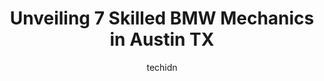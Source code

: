 ---
layout: ampstory
image: https://images.unsplash.com/photo-1629935389411-1bb0ae0d1ffe?ixlib=rb-4.0.3&ixid=MnwxMjA3fDB8MHxwaG90by1wYWdlfHx8fGVufDB8fHx8&auto=format&fit=crop&w=640&h=853&q=80
author: techidn
featured: false
description: Trust your vehicles maintenance and repairs to the 7 best BMW Mechanic in Austin TX, USA. With their extensive experience, cutting-edge technology, and commitment to customer satisfaction, 
title: Unveiling 7 Skilled BMW Mechanics in Austin TX
cover:
   title: Unveiling 7 Skilled BMW Mechanics in Austin TX
   subtitle: Rickpate
   background: https://images.unsplash.com/photo-1629935389411-1bb0ae0d1ffe?ixlib=rb-4.0.3&ixid=MnwxMjA3fDB8MHxwaG90by1wYWdlfHx8fGVufDB8fHx8&auto=format&fit=crop&w=640&h=853&q=80

pages: 
 - layout: thirds
   top: <h1>#1 BMW of Austin</h1>
   bottom: "<p>We purchased our 3rd BMW from Mike Hanaway last month. I absolutely love my new 2024 X6! BMW of Austin and Mike are the best dealer to work with. We always do our due dil</p>"
   background: https://www.knot35.com/toplist/wp-content/uploads/2023/06/best-bmw-mechanic-1-in-austin-tx-1685834634.jpeg
   backgroundblur: true
 - layout: thirds
   top: <h1>#2 Terry Sayther Automotive</h1>
   bottom: "<p>1700 Fort View Rd, Austin, TX 78704, United States</p>"
   background: https://www.knot35.com/toplist/wp-content/uploads/2023/06/best-bmw-mechanic-2-in-austin-tx-1685834635.jpeg
   cta:
      link: https://www.knot35.com/toplist/unveiling-7-skilled-bmw-mechanics-in-austin-tx/
      text: Unveiling 7 Skilled BMW Mechanics in Austin TX
 - layout: thirds
   top: <h1>#3 BMW of Austin Service and Parts</h1>
   bottom: "<p>7011 McNeil Dr, Austin, TX 78729, United States</p>"
   background: https://www.knot35.com/toplist/wp-content/uploads/2023/06/best-bmw-mechanic-3-in-austin-tx-1685834635.jpeg
   cta:
      link: https://www.knot35.com/toplist/unveiling-7-skilled-bmw-mechanics-in-austin-tx/
      text: Unveiling 7 Skilled BMW Mechanics in Austin TX
 - layout: thirds
   top: <h1>#4 Luxury Auto Works - Austin</h1>
   bottom: "<p>8300 N Lamar Blvd #100, Austin, TX 78753, United States</p>"
   background: https://images.unsplash.com/photo-1597773150796-e5c14ebecbf5?ixlib=rb-4.0.3&ixid=MnwxMjA3fDB8MHxwaG90by1wYWdlfHx8fGVufDB8fHx8&auto=format&fit=crop&w=640&h=853&q=80
   cta:
      link: https://www.knot35.com/toplist/unveiling-7-skilled-bmw-mechanics-in-austin-tx/
      text: Unveiling 7 Skilled BMW Mechanics in Austin TX
 - layout: thirds
   top: <h1>#5 Northwest Imports</h1>
   bottom: "<p>13200 Pond Springs Rd C5, Austin, TX 78729, United States</p>"
   background: https://images.unsplash.com/photo-1632260260864-caf7fde5ec36?ixlib=rb-4.0.3&ixid=MnwxMjA3fDB8MHxwaG90by1wYWdlfHx8fGVufDB8fHx8&auto=format&fit=crop&w=640&h=853&q=80
   cta:
      link: https://www.knot35.com/toplist/unveiling-7-skilled-bmw-mechanics-in-austin-tx/
      text: Unveiling 7 Skilled BMW Mechanics in Austin TX
 - layout: thirds
   top: <h1>#6 European Motorwerks - Domain</h1>
   bottom: "<p>9234 Burnet Rd, Austin, TX 78758, United States</p>"
   background: https://images.unsplash.com/photo-1552083974-186346191183?ixlib=rb-4.0.3&ixid=MnwxMjA3fDB8MHxwaG90by1wYWdlfHx8fGVufDB8fHx8&auto=format&fit=crop&w=640&h=853&q=80
   cta:
      link: https://www.knot35.com/toplist/unveiling-7-skilled-bmw-mechanics-in-austin-tx/
      text: Unveiling 7 Skilled BMW Mechanics in Austin TX
 - layout: thirds
   top: <h1>#7 German Auto Center</h1>
   bottom: "<p>8215 Research Blvd, Austin, TX 78758, United States</p>"
   background: https://images.unsplash.com/photo-1533735380053-eb8d0759b24a?ixlib=rb-4.0.3&ixid=MnwxMjA3fDB8MHxwaG90by1wYWdlfHx8fGVufDB8fHx8&auto=format&fit=crop&w=640&h=853&q=80
   cta:
      link: https://www.knot35.com/toplist/unveiling-7-skilled-bmw-mechanics-in-austin-tx/
      text: Unveiling 7 Skilled BMW Mechanics in Austin TX
 - layout: thirds
   middle: Continue reading...
   background: https://images.unsplash.com/photo-1567095761054-7a02e69e5c43?ixlib=rb-4.0.3&ixid=MnwxMjA3fDB8MHxwaG90by1wYWdlfHx8fGVufDB8fHx8&auto=format&fit=crop&w=640&h=853&q=80
   cta:
      link: https://www.knot35.com/toplist/unveiling-7-skilled-bmw-mechanics-in-austin-tx/
      text: Unveiling 7 Skilled BMW Mechanics in Austin TX
      
---